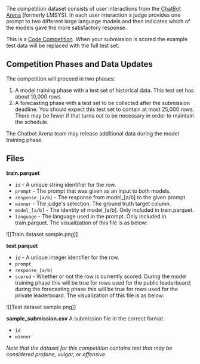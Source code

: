 The competition dataset consists of user interactions from the [ChatBot Arena](https://lmarena.ai/) (formerly LMSYS). In each user interaction a judge provides one prompt to two different large language models and then indicates which of the models gave the more satisfactory response.

This is a [Code Competition](https://www.kaggle.com/c/wsdm-cup-multilingual-chatbot-arena/overview/code-requirements). When your submission is scored the example test data will be replaced with the full test set.

## Competition Phases and Data Updates

The competition will proceed in two phases:

1. A model training phase with a test set of historical data. This test set has about 10,000 rows.
2. A forecasting phase with a test set to be collected after the submission deadline. You should expect this test set to contain at most 25,000 rows. There may be fewer if that turns out to be necessary in order to maintain the schedule.

The Chatbot Arena team may release additional data during the model training phase.

## Files

**train.parquet**

- `id` - A unique string identifier for the row.
- `prompt` - The prompt that was given as an input to both models.
- `response_[a/b]` - The response from model_[a/b] to the given prompt.
- `winner` - The judge's selection. The ground truth target column.
- `model_[a/b]` - The identity of model_[a/b]. Only included in train.parquet.
- `language` - The language used in the prompt. Only included in train.parquet.
The visualization of this file is as below:

![[Train dataset sample.png]]

**test.parquet**

- `id` - A unique integer identifier for the row.
- `prompt`
- `response_[a/b]`
- `scored` - Whether or not the row is currently scored. During the model training phase this will be true for rows used for the public leaderboard; during the forecasting phase this will be true for rows used for the private leaderboard.
The visualization of this file is as below:

![[Test dataset sample.png]]

**sample_submission.csv** A submission file in the correct format.

- `id`
- `winner`

*Note that the dataset for this competition contains text that may be considered profane, vulgar, or offensive.*